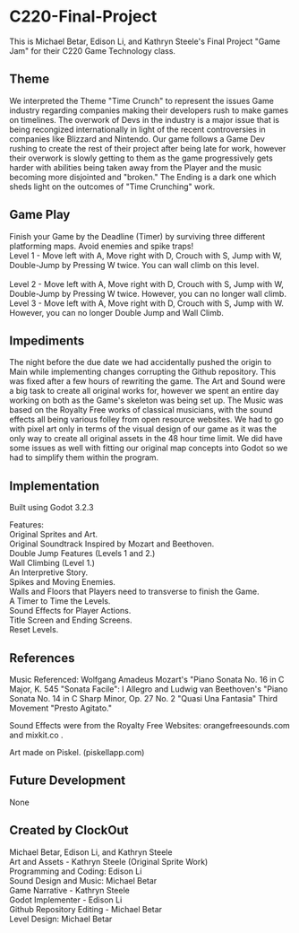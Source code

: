 # C220-Final-Project
This is Michael Betar, Edison Li, and Kathryn Steele's Final Project "Game Jam" for their C220 Game Technology class.

## Theme
We interpreted the Theme "Time Crunch" to represent the issues Game industry regarding companies making their developers rush to make games on timelines. The overwork of Devs in the industry is a major issue that is being recongized internationally in light of the recent controversies in companies like Blizzard and Nintendo. Our game follows a Game Dev rushing to create the rest of their project after being late for work, however their overwork is slowly getting to them as the game progressively gets harder with abilities being taken away from the Player and the music becoming more disjointed and "broken." The Ending is a dark one which sheds light on the outcomes of "Time Crunching" work.  

## Game Play
Finish your Game by the Deadline (Timer) by surviving three different platforming maps. Avoid enemies and spike traps!<br />
 Level 1 - Move left with A, Move right with D, Crouch with S, Jump with W, Double-Jump by Pressing W twice. You can wall climb on this level.<br /><br />
 Level 2 - Move left with A, Move right with D, Crouch with S, Jump with W, Double-Jump by Pressing W twice. However, you can no longer wall climb.<br />
 Level 3 - Move left with A, Move right with D, Crouch with S, Jump with W. However, you can no longer Double Jump and Wall Climb.<br />

## Impediments
The night before the due date we had accidentally pushed the origin to Main while implementing changes corrupting the Github repository. This was fixed after a few hours of rewriting the game. The Art and Sound were a big task to create all original works for, however we spent an entire day working on both as the Game's skeleton was being set up. The Music was based on the Royalty Free works of classical musicians, with the sound effects all being various folley from open resource websites. We had to go with pixel art only in terms of the visual design of our game as it was the only way to create all original assets in the 48 hour time limit. We did have some issues as well with fitting our original map concepts into Godot so we had to simplify them within the program. 

## Implementation
Built using Godot 3.2.3

Features:<br />
Original Sprites and Art.<br />
Original Soundtrack Inspired by Mozart and Beethoven. <br />
Double Jump Features (Levels 1 and 2.)<br />
Wall Climbing (Level 1.)<br />
An Interpretive Story.<br />
Spikes and Moving Enemies.<br />
Walls and Floors that Players need to transverse to finish the Game.<br />
A Timer to Time the Levels.<br />
Sound Effects for Player Actions.<br />
Title Screen and Ending Screens.<br />
Reset Levels.<br />


## References
Music Referenced: Wolfgang Amadeus Mozart's "Piano Sonata No. 16 in C Major, K. 545 "Sonata Facile": I Allegro and Ludwig van Beethoven's "Piano Sonata No. 14 in C Sharp Minor, Op. 27 No. 2 "Quasi Una Fantasia" Third Movement "Presto Agitato."

Sound Effects were from the Royalty Free Websites: orangefreesounds.com and mixkit.co .

Art made on Piskel. (piskellapp.com)

## Future Development
None

## Created by ClockOut
Michael Betar, Edison Li, and Kathryn Steele
<br />
Art and Assets - Kathryn Steele (Original Sprite Work)
<br />
Programming and Coding: Edison Li
<br />
Sound Design and Music: Michael Betar
<br />
Game Narrative - Kathryn Steele
<br />
Godot Implementer - Edison Li
<br />
Github Repository Editing - Michael Betar
<br />
Level Design: Michael Betar

